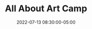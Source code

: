 ---
date: 2022-07-13 08:30:00-05:00
dates: 8:30 am every day from Jul 11 2022 to Jul 15 2022
draft: false
durationMinutes: 240
title: All About Art Camp
---